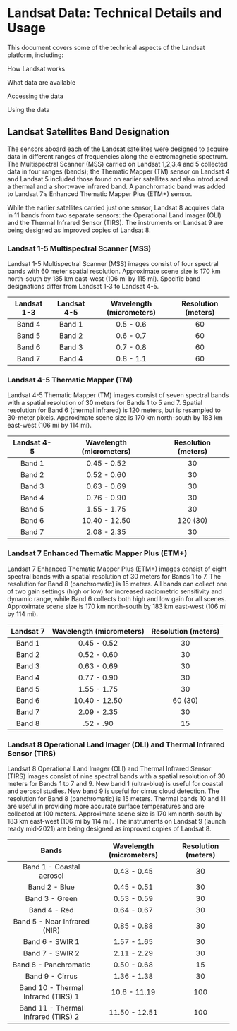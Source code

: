 
# Landsat Data: Technical Details and Usage

This document covers some of the technical aspects of the Landsat platform, including:

How Landsat works

What data are available

Accessing the data

Using the data

## Landsat Satellites Band Designation

The sensors aboard each of the Landsat satellites were designed to acquire data in different ranges of frequencies along the electromagnetic spectrum. The Multispectral Scanner (MSS) carried on Landsat 1,2,3,4 and 5 collected data in four ranges (bands); the Thematic Mapper (TM) sensor on Landsat 4 and Landsat 5 included those found on earlier satellites and also introduced a thermal and a shortwave infrared band. A panchromatic band was added to Landsat 7’s Enhanced Thematic Mapper Plus (ETM+) sensor.

While the earlier satellites carried just one sensor, Landsat 8 acquires data in 11 bands from two separate sensors: the Operational Land Imager (OLI) and the Thermal Infrared Sensor (TIRS).  The instruments on Landsat 9 are being designed as improved copies of Landsat 8.

### Landsat 1-5 Multispectral Scanner (MSS)

Landsat 1-5 Multispectral Scanner (MSS) images consist of four spectral bands with 60 meter spatial resolution. Approximate scene size is 170 km north-south by 185 km east-west (106 mi by 115 mi). Specific band designations differ from Landsat 1-3 to Landsat 4-5.

| Landsat 1-3      | Landsat 4-5      | Wavelength (micrometers) | Resolution (meters) |
| :----------: | :----------: | :-----: | :-----: |
| Band 4 | Band 1 | 0.5 - 0.6 | 60 |
| Band 5 | Band 2 | 0.6 - 0.7 | 60 |
| Band 6 | Band 3 | 0.7 - 0.8 | 60 |
| Band 7 | Band 4 | 0.8 - 1.1 | 60 |


### Landsat 4-5 Thematic Mapper (TM)

Landsat 4-5 Thematic Mapper (TM) images consist of seven spectral bands with a spatial resolution of 30 meters for Bands 1 to 5 and 7. Spatial resolution for Band 6 (thermal infrared) is 120 meters, but is resampled to 30-meter pixels. Approximate scene size is 170 km north-south by 183 km east-west (106 mi by 114 mi).

| Landsat 4-5  | Wavelength (micrometers) | Resolution (meters) |
| :----------: | :-----: | :-----: |
| Band 1 |  0.45 - 0.52 | 30 |
| Band 2 |  0.52 - 0.60 | 30 |
| Band 3 |  0.63 - 0.69 | 30 |
| Band 4 |  0.76 - 0.90 | 30 |
| Band 5 |  1.55 - 1.75 | 30 |
| Band 6 |  10.40 - 12.50 | 120 (30) |
| Band 7 |  2.08 - 2.35 | 30 |




### Landsat 7 Enhanced Thematic Mapper Plus (ETM+)

Landsat 7 Enhanced Thematic Mapper Plus (ETM+) images consist of eight spectral bands with a spatial resolution of 30 meters for Bands 1 to 7. The resolution for Band 8 (panchromatic) is 15 meters. All bands can collect one of two gain settings (high or low) for increased radiometric sensitivity and dynamic range, while Band 6 collects both high and low gain for all scenes. Approximate scene size is 170 km north-south by 183 km east-west (106 mi by 114 mi).

| Landsat 7  | Wavelength (micrometers) | Resolution (meters) |
| :----------: | :-----: | :-----: |
| Band 1 |  0.45 - 0.52 | 30 |
| Band 2 |  0.52 - 0.60 | 30 |
| Band 3 |  0.63 - 0.69 | 30 |
| Band 4 |  0.77 - 0.90 | 30 |
| Band 5 |  1.55 - 1.75 | 30 |
| Band 6 |  10.40 - 12.50 | 60 (30) |
| Band 7 |  2.09 - 2.35 | 30 |
| Band 8 |  .52 - .90 | 15 |



### Landsat 8 Operational Land Imager (OLI) and Thermal Infrared Sensor (TIRS)

Landsat 8 Operational Land Imager (OLI) and Thermal Infrared Sensor (TIRS) images consist of nine spectral bands with a spatial resolution of 30 meters for Bands 1 to 7 and 9. New band 1 (ultra-blue) is useful for coastal and aerosol studies. New band 9 is useful for cirrus cloud detection. The resolution for Band 8 (panchromatic) is 15 meters. Thermal bands 10 and 11 are useful in providing more accurate surface temperatures and are collected at 100 meters. Approximate scene size is 170 km north-south by 183 km east-west (106 mi by 114 mi). The instruments on Landsat 9 (launch ready mid-2021) are being designed as improved copies of Landsat 8.

| Bands  | Wavelength (micrometers) | Resolution (meters) |
| :----------: | :-----: | :-----: |
| Band 1 - Coastal aerosol |  0.43 - 0.45 | 30 |
| Band 2 - Blue |  0.45 - 0.51 | 30 |
| Band 3 - Green |  0.53 - 0.59 | 30 |
| Band 4 - Red |  0.64 - 0.67 | 30 |
| Band 5 - Near Infrared (NIR) |  0.85 - 0.88 | 30 |
| Band 6 - SWIR 1 |  1.57 - 1.65 | 30 |
| Band 7 - SWIR 2 |  2.11 - 2.29 | 30 |
| Band 8 - Panchromatic |  0.50 - 0.68 | 15 |
| Band 9 - Cirrus |  1.36 - 1.38 | 30 |
| Band 10 - Thermal Infrared (TIRS) 1 |  10.6 - 11.19 | 100 |
| Band 11 - Thermal Infrared (TIRS) 2 |  11.50 - 12.51 | 100 |





